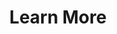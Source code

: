 ---
layout: page
title: Learn More
nav: true
nav_order: 6
dropdown: true
children: 
    - title: publications
      permalink: /publications/
    - title: divider
    - title: projects
      permalink: /projects/
    - title: divider
    - title: teaching
      permalink: /teaching/
    - title: divider
    - title: Repositories
      permalink: /repositories/
    - title: divider
    - title: CV
      permalink: /cv/
---